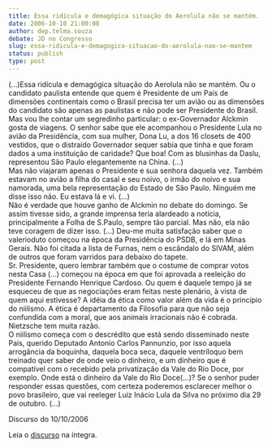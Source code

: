 ```yaml
---
title: Essa ridícula e demagógica situação do Aerolula não se mantém. 
date: 2006-10-10 21:00:00
author: dep.telma.souza
debate: JD no Congresso
slug: essa-ridicula-e-demagogica-situacao-do-aerolula-nao-se-mantem
status: publish 
type: post
---
```


(...)Essa ridícula e demagógica situação do Aerolula não se mantém. Ou o candidato paulista entende que quem é Presidente de um País de dimensões continentais como o Brasil precisa ter um avião ou as dimensões do candidato são apenas as paulistas e não pode ser Presidente do Brasil.  
Mas vou lhe contar um segredinho particular: o ex-Governador Alckmin gosta de viagens. O senhor sabe que ele acompanhou o Presidente Lula no avião da Presidência, com sua mulher, Dona Lu, a dos 16 closets de 400 vestidos, que o distraído Governador sequer sabia que tinha e que foram dados a uma instituição de caridade? Que boa! Com as blusinhas da Daslu, representou São Paulo elegantemente na China. (...)   
Mas não viajaram apenas o Presidente e sua senhora daquela vez. Também estavam no avião a filha do casal e seu noivo, o irmão do noivo e sua namorada, uma bela representação do Estado de São Paulo. Ninguém me disse isso não. Eu estava lá e vi. (...)   
Não é verdade que houve ganho de Alckmin no debate do domingo. Se assim tivesse sido, a grande imprensa teria alardeado a notícia, principalmente a Folha de S.Paulo, sempre tão parcial. Mas não, ela não teve coragem de dizer isso. (...) Deu-me muita satisfação saber que o valerioduto começou na época da Presidência do PSDB, e lá em Minas Gerais. Não foi citada a lista de Furnas, nem o escândalo do SIVAM, além de outros que foram varridos para debaixo do tapete.   
Sr. Presidente, quero lembrar também que o costume de comprar votos nesta Casa (...) começou na época em que foi aprovada a reeleição do Presidente Fernando Henrique Cardoso. Ou quem é daquele tempo já se esqueceu de que as negociações eram feitas neste plenário, à vista de quem aqui estivesse? A idéia da ética como valor além da vida é o princípio do niilismo. A ética é departamento da Filosofia para que não seja confundida com a moral, que aos animais irracionais não é cobrada. Nietzsche tem muita razão.   
O niilismo começa com o descrédito que está sendo disseminado neste País, querido Deputado Antonio Carlos Pannunzio, por isso aquela arrogância da boquinha, daquela boca seca, daquele ventríloquo bem treinado quer saber de onde veio o dinheiro, e um dinheiro que é compatível com o recebido pela privatização da Vale do Rio Doce, por exemplo. Onde está o dinheiro da Vale do Rio Doce(...)? Se o senhor puder responder essas questões, com certeza poderemos esclarecer melhor o povo brasileiro, que vai reeleger Luiz Inácio Lula da Silva no próximo dia 29 de outubro. (...)  
  
Discurso do 10/10/2006  
  
Leia o [discurso](http://www.camara.gov.br/internet/plenario/notas/ordinari/v101006.pdf) na íntegra.  
  

